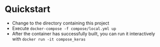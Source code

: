 # Quickstart

- Change to the directory containing this project
- Execute `docker-compose -f compose/local.yml up`
- After the container has successfully built, you can run it interactively with `docker run -it compose_keras`

